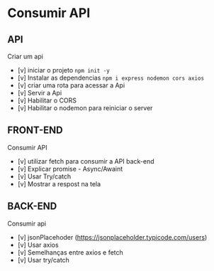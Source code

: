 # Consumir API

## API

Criar um api
- [v] iniciar o projeto `npm init -y`
- [v] Instalar as dependencias `npm i express nodemon cors axios`
- [v] criar uma rota para acessar a Api
- [v] Servir a Api
- [v] Habilitar o CORS
- [v] Habilitar o nodemon para reiniciar o server

## FRONT-END
Consumir API
- [v] utilizar fetch para consumir a API back-end
- [v] Explicar promise - Async/Awaint
- [v] Usar Try/catch
- [v] Mostrar a respost na tela

## BACK-END
Consumir api
- [v] jsonPlacehoder (https://jsonplaceholder.typicode.com/users)
- [v] Usar axios
- [v] Semelhanças entre axios e fetch
- [v] Usar try/catch
